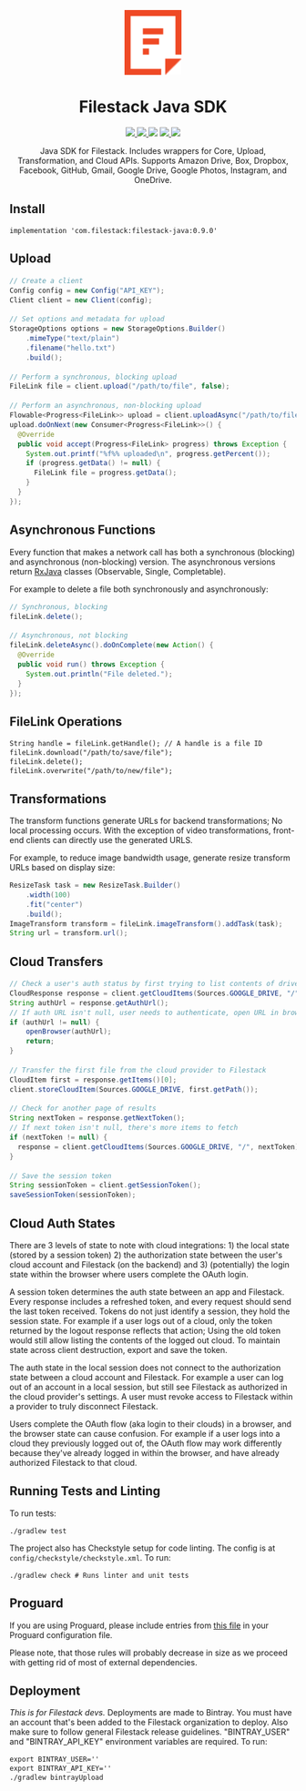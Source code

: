 <p align="center"><img src="logo.svg" align="center" width="100"/></p>
<h1 align="center">Filestack Java SDK</h1>

<p align="center">
  <a href="https://bintray.com/filestack/maven/filestack-java">
    <img src="https://img.shields.io/badge/bintray-v0.8.0-blue.svg?longCache=true&style=flat-square">
  </a>
  <a href="https://filestack.github.io/filestack-java/">
    <img src="https://img.shields.io/badge/ref-javadoc-795548.svg?longCache=true&style=flat-square">
  </a>
  <img src="https://img.shields.io/badge/java_version-7-green.svg?longCache=true&style=flat-square">
  <a href="https://travis-ci.org/filestack/filestack-java">
    <img src="https://img.shields.io/travis/filestack/filestack-java.svg?style=flat-square">
  </a>
  <a href="https://coveralls.io/github/filestack/filestack-java">
    <img src="https://img.shields.io/coveralls/filestack/filestack-java.svg?style=flat-square">
  </a>
</p>

<p align="center">
  Java SDK for Filestack. Includes wrappers for Core, Upload, Transformation, and Cloud APIs. Supports Amazon Drive, Box, Dropbox, Facebook, GitHub, Gmail, Google Drive, Google Photos, Instagram, and OneDrive.
</p>

## Install
```
implementation 'com.filestack:filestack-java:0.9.0'
```

## Upload
```java
// Create a client
Config config = new Config("API_KEY");
Client client = new Client(config);

// Set options and metadata for upload
StorageOptions options = new StorageOptions.Builder()
    .mimeType("text/plain")
    .filename("hello.txt")
    .build();

// Perform a synchronous, blocking upload
FileLink file = client.upload("/path/to/file", false);

// Perform an asynchronous, non-blocking upload
Flowable<Progress<FileLink>> upload = client.uploadAsync("/path/to/file", false);
upload.doOnNext(new Consumer<Progress<FileLink>>() {
  @Override
  public void accept(Progress<FileLink> progress) throws Exception {
    System.out.printf("%f%% uploaded\n", progress.getPercent());
    if (progress.getData() != null) {
      FileLink file = progress.getData();
    }
  }
});
```

## Asynchronous Functions
Every function that makes a network call has both a synchronous (blocking) and asynchronous (non-blocking) version. The asynchronous versions return [RxJava][rxjava-repo] classes (Observable, Single, Completable).

For example to delete a file both synchronously and asynchronously:
```java
// Synchronous, blocking
fileLink.delete();

// Asynchronous, not blocking
fileLink.deleteAsync().doOnComplete(new Action() {
  @Override
  public void run() throws Exception {
    System.out.println("File deleted.");
  }
});
```

## FileLink Operations
```
String handle = fileLink.getHandle(); // A handle is a file ID
fileLink.download("/path/to/save/file");
fileLink.delete();
fileLink.overwrite("/path/to/new/file");
```

## Transformations
The transform functions generate URLs for backend transformations; No local processing occurs. With the exception of video transformations, front-end clients can directly use the generated URLS.

For example, to reduce image bandwidth usage, generate resize transform URLs based on display size:
```java
ResizeTask task = new ResizeTask.Builder()
    .width(100)
    .fit("center")
    .build();
ImageTransform transform = fileLink.imageTransform().addTask(task);
String url = transform.url();
```

## Cloud Transfers

```java
// Check a user's auth status by first trying to list contents of drive
CloudResponse response = client.getCloudItems(Sources.GOOGLE_DRIVE, "/");
String authUrl = response.getAuthUrl();
// If auth URL isn't null, user needs to authenticate, open URL in browser
if (authUrl != null) {
    openBrowser(authUrl);
    return;
}

// Transfer the first file from the cloud provider to Filestack
CloudItem first = response.getItems()[0];
client.storeCloudItem(Sources.GOOGLE_DRIVE, first.getPath());

// Check for another page of results
String nextToken = response.getNextToken();
// If next token isn't null, there's more items to fetch
if (nextToken != null) {
  response = client.getCloudItems(Sources.GOOGLE_DRIVE, "/", nextToken);
}

// Save the session token
String sessionToken = client.getSessionToken();
saveSessionToken(sessionToken);
```

## Cloud Auth States
There are 3 levels of state to note with cloud integrations: 1) the local state (stored by a session token) 2) the authorization state between the user's cloud account and Filestack (on the backend) and 3) (potentially) the login state within the browser where users complete the OAuth login.

A session token determines the auth state between an app and Filestack. Every response includes a refreshed token, and every request should send the last token received. Tokens do not just identify a session, they hold the session state. For example if a user logs out of a cloud, only the token returned by the logout response reflects that action; Using the old token would still allow listing the contents of the logged out cloud. To maintain state across client destruction, export and save the token.

The auth state in the local session does not connect to the authorization state between a cloud account and Filestack. For example a user can log out of an account in a local session, but still see Filestack as authorized in the cloud provider's settings. A user must revoke access to Filestack within a provider to truly disconnect Filestack.

Users complete the OAuth flow (aka login to their clouds) in a browser, and the browser state can cause confusion. For example if a user logs into a cloud they previously logged out of, the OAuth flow may work differently because they've already logged in within the browser, and have already authorized Filestack to that cloud.

## Running Tests and Linting
To run tests:
```shell
./gradlew test
```

The project also has Checkstyle setup for code linting. The config is at `config/checkstyle/checkstyle.xml`. To run:
```shell
./gradlew check # Runs linter and unit tests
```

## Proguard
If you are using Proguard, please include entries from [this file](src/main/resources/META-INF/proguard/filestack.pro) in your Proguard configuration file.

Please note, that those rules will probably decrease in size as we proceed with getting rid of most of external dependencies.

## Deployment
_This is for Filestack devs._ Deployments are made to Bintray. You must have an account that's been added to the Filestack organization to deploy. Also make sure to follow general Filestack release guidelines. "BINTRAY_USER" and "BINTRAY_API_KEY" environment variables are required. To run:

```shell
export BINTRAY_USER=''
export BINTRAY_API_KEY=''
./gradlew bintrayUpload
```

[rxjava-repo]: https://github.com/ReactiveX/RxJava
